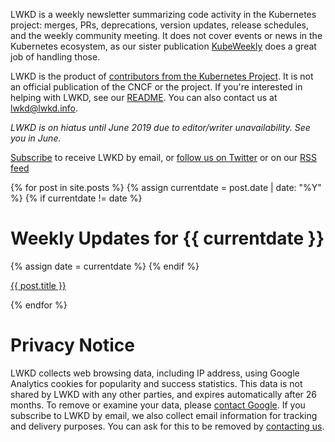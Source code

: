 LWKD is a weekly newsletter summarizing code activity in the Kubernetes project: merges, PRs, deprecations, version updates, release schedules, and the weekly community meeting.  It does not cover events or news in the Kubernetes ecosystem, as our sister publication [KubeWeekly](http://bit.ly/kubeweekly) does a great job of handling those.

LWKD is the product of [contributors from the Kubernetes Project](/authors).  It is not an official publication of the CNCF or the project.  If you're interested in helping with LWKD, see our [README](https://github.com/lwkd/lwkd.github.io).  You can also contact us at lwkd@lwkd.info.

*LWKD is on hiatus until June 2019 due to editor/writer unavailability.  See you in June.*

[Subscribe](http://eepurl.com/dkBy_j) to receive LWKD by email, or [follow us on Twitter](https://twitter.com/LWKDNews) or on our [RSS feed](/feed.xml)

{% for post in site.posts %}
  {% assign currentdate = post.date | date: "%Y" %}
  {% if currentdate != date %}
<h1 id="y{{post.date | date: "%Y"}}">Weekly Updates for {{ currentdate }}</h1>
    {% assign date = currentdate %}
  {% endif %}
<p><a href="{{ post.url }}">{{ post.title }}</a></p>
{% endfor %}

# Privacy Notice

LWKD collects web browsing data, including IP address, using Google Analytics cookies for popularity and success statistics.  This data is not shared by LWKD with any other parties, and expires automatically after 26 months.  To remove or examine your data, please [contact Google](https://privacy.google.com/businesses/compliance).  If you subscribe to LWKD by email, we also collect email information for tracking and delivery purposes.  You can ask for this to be removed by [contacting us](mailto:lwkd@lwkd.info).
